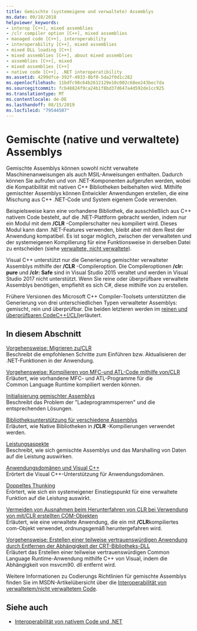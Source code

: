 ```yaml
---
title: Gemischte (systemeigene und verwaltete) Assemblys
ms.date: 09/18/2018
helpviewer_keywords:
- interop [C++], mixed assemblies
- /clr compiler option [C++], mixed assemblies
- managed code [C++], interoperability
- interoperability [C++], mixed assemblies
- mixed DLL loading [C++]
- mixed assemblies [C++], about mixed assemblies
- assemblies [C++], mixed
- mixed assemblies [C++]
- native code [C++], .NET interoperatibility
ms.assetid: 4299dfce-392f-4933-8bf0-5da2f0d1c282
ms.openlocfilehash: 11bdfc98c64b2612129e10c002c68ee243bec7da
ms.sourcegitcommit: fcb48824f9ca24b1f8bd37d647a4d592de1cc925
ms.translationtype: MT
ms.contentlocale: de-DE
ms.lasthandoff: 08/15/2019
ms.locfileid: "79544507"
---
```

# <a name="mixed-native-and-managed-assemblies"></a>Gemischte (native und verwaltete) Assemblys

Gemischte Assemblys können sowohl nicht verwaltete Maschinenanweisungen als auch MSIL-Anweisungen enthalten. Dadurch können Sie aufrufen und von .NET-Komponenten aufgerufen werden, wobei die Kompatibilität mit nativen C++ Bibliotheken beibehalten wird. Mithilfe gemischter Assemblys können Entwickler Anwendungen erstellen, die eine Mischung aus C++ .NET-Code und System eigenem Code verwenden.

Beispielsweise kann eine vorhandene Bibliothek, die ausschließlich aus C++ nativem Code besteht, auf die .NET-Plattform gebracht werden, indem nur ein Modul mit dem **/CLR** -Compilerschalter neu kompiliert wird. Dieses Modul kann dann .NET-Features verwenden, bleibt aber mit dem Rest der Anwendung kompatibel. Es ist sogar möglich, zwischen der verwalteten und der systemeigenen Kompilierung für eine Funktionsweise in derselben Datei zu entscheiden (siehe [verwaltete, nicht verwaltete](../preprocessor/managed-unmanaged.md)).

Visual C++ unterstützt nur die Generierung gemischter verwalteter Assemblys mithilfe der **/CLR** -Compileroption. Die Compileroptionen **/clr: pure** und **/clr: Safe** sind in Visual Studio 2015 veraltet und werden in Visual Studio 2017 nicht unterstützt. Wenn Sie reine oder überprüfbare verwaltete Assemblys benötigen, empfiehlt es sich C#, diese mithilfe von zu erstellen.

Frühere Versionen des Microsoft C++ Compiler-Toolsets unterstützten die Generierung von drei unterschiedlichen Typen verwalteter Assemblys: gemischt, rein und überprüfbar. Die beiden letzteren werden im [reinen und überprüfbaren CodeC++(/CLI)](../dotnet/pure-and-verifiable-code-cpp-cli.md)erläutert.

## <a name="in-this-section"></a>In diesem Abschnitt

[Vorgehensweise: Migrieren zu/CLR](../dotnet/how-to-migrate-to-clr.md)<br/>
Beschreibt die empfohlenen Schritte zum Einführen bzw. Aktualisieren der .NET-Funktionen in der Anwendung.

[Vorgehensweise: Kompilieren von MFC-und ATL-Code mithilfe von/CLR](../dotnet/how-to-compile-mfc-and-atl-code-by-using-clr.md)<br/>
Erläutert, wie vorhandene MFC- und ATL-Programme für die Common Language Runtime kompiliert werden können.

[Initialisierung gemischter Assemblys](../dotnet/initialization-of-mixed-assemblies.md)<br/>
Beschreibt das Problem der "Ladeprogrammsperren" und die entsprechenden Lösungen.

[Bibliotheksunterstützung für verschiedene Assemblys](../dotnet/library-support-for-mixed-assemblies.md)<br/>
Erläutert, wie Native Bibliotheken in **/CLR** -Kompilierungen verwendet werden.

[Leistungsaspekte](../dotnet/performance-considerations-for-interop-cpp.md)<br/>
Beschreibt, wie sich gemischte Assemblys und das Marshalling von Daten auf die Leistung auswirken.

[Anwendungsdomänen und Visual C++](../dotnet/application-domains-and-visual-cpp.md)<br/>
Erörtert die Visual C++-Unterstützung für Anwendungsdomänen.

[Doppeltes Thunking](../dotnet/double-thunking-cpp.md)<br/>
Erörtert, wie sich ein systemeigener Einstiegspunkt für eine verwaltete Funktion auf die Leistung auswirkt.

[Vermeiden von Ausnahmen beim Herunterfahren von CLR bei Verwendung von mit/CLR erstellten COM-Objekten](../dotnet/avoiding-exceptions-on-clr-shutdown-when-consuming-com-objects-built-with-clr.md)<br/>
Erläutert, wie eine verwaltete Anwendung, die ein mit **/CLR**kompiliertes com-Objekt verwendet, ordnungsgemäß heruntergefahren wird.

[Vorgehensweise: Erstellen einer teilweise vertrauenswürdigen Anwendung durch Entfernen der Abhängigkeit der CRT-Bibliotheks-DLL](../dotnet/create-a-partially-trusted-application.md)<br/>
Erläutert das Erstellen einer teilweise vertrauenswürdigen Common Language Runtime-Anwendung mithilfe C++ von Visual, indem die Abhängigkeit von msvcm90. dll entfernt wird.

Weitere Informationen zu Codierungs Richtlinien für gemischte Assemblys finden Sie im MSDN-Artikelübersicht über die [Interoperabilität von verwaltetem/nicht verwaltetem Code](/previous-versions/dotnet/articles/ms973872(v=msdn.10)).

## <a name="see-also"></a>Siehe auch

- [Interoperabilität von nativem Code und .NET](../dotnet/native-and-dotnet-interoperability.md)
